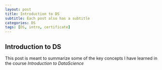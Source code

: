 ```yaml
---
layout: post
title: Introduction to DS
subtitle: Each post also has a subtitle
categories: DS
tags: [DS, intro, certificate]
---
```


## Introduction to DS

This post is meant to summarize some of the key concepts I have learned in the course *Introduction to DataScience*


![Introduction_to_Data_Science](C:/Users/Diana/OneDrive/Pictures/Julian%20+%20Mya%20pics/Mya's%20&%20Friend's%20pics/Coursera%20Introduduction%20to%20Data%20Science.pdf)

